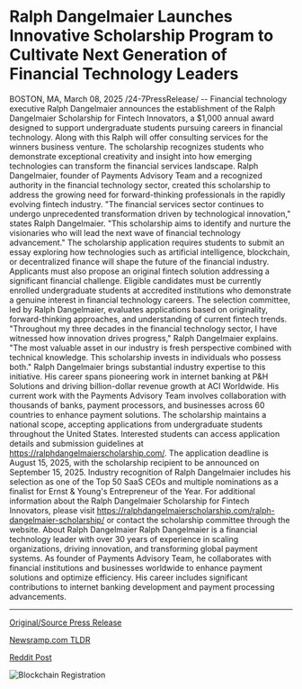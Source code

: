 # Ralph Dangelmaier Launches Innovative Scholarship Program to Cultivate Next Generation of Financial Technology Leaders

BOSTON, MA, March 08, 2025 /24-7PressRelease/ -- Financial technology executive Ralph Dangelmaier announces the establishment of the Ralph Dangelmaier Scholarship for Fintech Innovators, a $1,000 annual award designed to support undergraduate students pursuing careers in financial technology. Along with this Ralph will offer consulting services for the winners business venture. The scholarship recognizes students who demonstrate exceptional creativity and insight into how emerging technologies can transform the financial services landscape.  Ralph Dangelmaier, founder of Payments Advisory Team and a recognized authority in the financial technology sector, created this scholarship to address the growing need for forward-thinking professionals in the rapidly evolving fintech industry.  "The financial services sector continues to undergo unprecedented transformation driven by technological innovation," states Ralph Dangelmaier. "This scholarship aims to identify and nurture the visionaries who will lead the next wave of financial technology advancement."  The scholarship application requires students to submit an essay exploring how technologies such as artificial intelligence, blockchain, or decentralized finance will shape the future of the financial industry. Applicants must also propose an original fintech solution addressing a significant financial challenge.  Eligible candidates must be currently enrolled undergraduate students at accredited institutions who demonstrate a genuine interest in financial technology careers. The selection committee, led by Ralph Dangelmaier, evaluates applications based on originality, forward-thinking approaches, and understanding of current fintech trends.  "Throughout my three decades in the financial technology sector, I have witnessed how innovation drives progress," Ralph Dangelmaier explains. "The most valuable asset in our industry is fresh perspective combined with technical knowledge. This scholarship invests in individuals who possess both."  Ralph Dangelmaier brings substantial industry expertise to this initiative. His career spans pioneering work in internet banking at P&H Solutions and driving billion-dollar revenue growth at ACI Worldwide. His current work with the Payments Advisory Team involves collaboration with thousands of banks, payment processors, and businesses across 60 countries to enhance payment solutions.  The scholarship maintains a national scope, accepting applications from undergraduate students throughout the United States. Interested students can access application details and submission guidelines at https://ralphdangelmaierscholarship.com/.  The application deadline is August 15, 2025, with the scholarship recipient to be announced on September 15, 2025.  Industry recognition of Ralph Dangelmaier includes his selection as one of the Top 50 SaaS CEOs and multiple nominations as a finalist for Ernst & Young's Entrepreneur of the Year.  For additional information about the Ralph Dangelmaier Scholarship for Fintech Innovators, please visit https://ralphdangelmaierscholarship.com/ralph-dangelmaier-scholarship/ or contact the scholarship committee through the website.  About Ralph Dangelmaier Ralph Dangelmaier is a financial technology leader with over 30 years of experience in scaling organizations, driving innovation, and transforming global payment systems. As founder of Payments Advisory Team, he collaborates with financial institutions and businesses worldwide to enhance payment solutions and optimize efficiency. His career includes significant contributions to internet banking development and payment processing advancements. 

---

[Original/Source Press Release](https://www.24-7pressrelease.com/press-release/520429/ralph-dangelmaier-launches-innovative-scholarship-program-to-cultivate-next-generation-of-financial-technology-leaders)
                    

[Newsramp.com TLDR](https://newsramp.com/curated-news/financial-technology-executive-launches-scholarship-for-fintech-innovators/289ebc028563b6ab17a1d286a8902aa5) 

 



[Reddit Post](https://www.reddit.com/r/AwardsAndRecognition/comments/1j6cojm/financial_technology_executive_launches/) 



![Blockchain Registration](https://cdn.newsramp.app/24-7PressRelease/qrcode/253/8/tint2mia.webp)